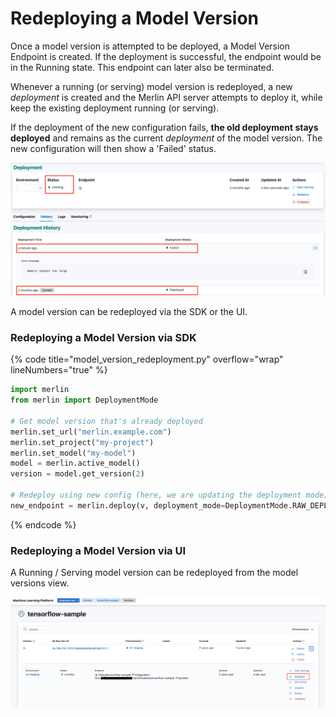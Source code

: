 <!-- page-title: Redeploying a Model Version -->
<!-- parent-page-title: Deploying a Model -->
# Redeploying a Model Version

Once a model version is attempted to be deployed, a Model Version Endpoint is created. If the deployment is successful, the endpoint would be in the Running state. This endpoint can later also be terminated.

Whenever a running (or serving) model version is redeployed, a new *deployment* is created and the Merlin API server attempts to deploy it, while keep the existing deployment running (or serving). 

If the deployment of the new configuration fails, **the old deployment stays deployed** and remains as the current *deployment* of the model version. The new configuration will then show a 'Failed' status.

![Unsuccessful Model Version Redeployment](../../../images/redeploy_model_unsuccessful.png)

A model version can be redeployed via the SDK or the UI.

### Redeploying a Model Version via SDK

{% code title="model_version_redeployment.py" overflow="wrap" lineNumbers="true" %}
```python
import merlin
from merlin import DeploymentMode

# Get model version that's already deployed
merlin.set_url("merlin.example.com")
merlin.set_project("my-project")
merlin.set_model("my-model")
model = merlin.active_model()
version = model.get_version(2)

# Redeploy using new config (here, we are updating the deployment mode)
new_endpoint = merlin.deploy(v, deployment_mode=DeploymentMode.RAW_DEPLOYMENT)
```
{% endcode %}

### Redeploying a Model Version via UI

A Running / Serving model version can be redeployed from the model versions view.

![Redeploy Model Version](../../../images/redeploy_model_version.png)